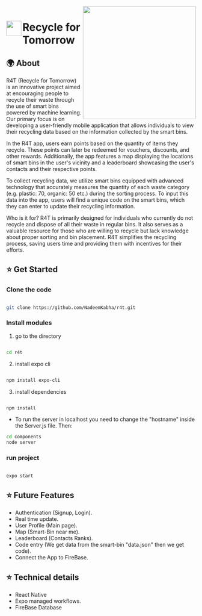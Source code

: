 <img align='right' src="https://media1.giphy.com/media/jdPMeyv9rn0hZHh8n9/giphy.gif?cid=ecf05e47orry05gben575ga7gxjv6awzhr757f73hnpepfub&ep=v1_gifs_related&rid=giphy.gif&ct=s" width="300">

# <img align='left' src="https://media2.giphy.com/media/ZYEZPrQrzwb9VwM5LV/giphy.gif?cid=ecf05e47q04gpcac2y8pdnjbcz2wqx421ttysexzlte01r7m&ep=v1_gifs_related&rid=giphy.gif&ct=s" width="40">Recycle for Tomorrow


## 🌍 About 

R4T (Recycle for Tomorrow) is an innovative project aimed at encouraging people to recycle their waste through the use of smart bins powered by machine learning. Our primary focus is on developing a user-friendly mobile application that allows individuals to view their recycling data based on the information collected by the smart bins.

In the R4T app, users earn points based on the quantity of items they recycle. These points can later be redeemed for vouchers, discounts, and other rewards. Additionally, the app features a map displaying the locations of smart bins in the user's vicinity and a leaderboard showcasing the user's contacts and their respective points.

To collect recycling data, we utilize smart bins equipped with advanced technology that accurately measures the quantity of each waste category (e.g. plastic: 70, organic: 50 etc.) during the sorting process. To input this data into the app, users will find a unique code on the smart bins, which they can enter to update their recycling information.

Who is it for?
R4T is primarily designed for individuals who currently do not recycle and dispose of all their waste in regular bins. It also serves as a valuable resource for those who are willing to recycle but lack knowledge about proper sorting and bin placement. R4T simplifies the recycling process, saving users time and providing them with incentives for their efforts.


## :star: Get Started
### Clone the code
```bash

git clone https://github.com/NadeemKabha/r4t.git
```
### Install modules
1. go to the directory

```bash

cd r4t
```
2. install expo cli
```bash

npm install expo-cli
```
3. install dependencies
``` bash

npm install
```
- To run the server in localhost you need to change the "hostname" inside the Server.js file. Then:

``` bash
cd components
node server
```
### run project
``` bash

expo start
```

## :star: Future Features
- Authentication (Signup, Login).
- Real time update.
- User Profile (Main page).
- Map (Smart-Bin near me).
- Leaderboard (Contacts Ranks).
- Code entry (We get data from the smart-bin "data.json" then we get code).
- Connect the App to FireBase.

## :star: Technical details
- React Native
- Expo managed workflows.
- FireBase Database
